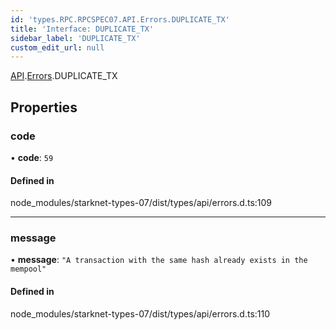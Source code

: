 ```yaml
---
id: 'types.RPC.RPCSPEC07.API.Errors.DUPLICATE_TX'
title: 'Interface: DUPLICATE_TX'
sidebar_label: 'DUPLICATE_TX'
custom_edit_url: null
---
```


[API](../namespaces/types.RPC.RPCSPEC07.API.md).[Errors](../namespaces/types.RPC.RPCSPEC07.API.Errors.md).DUPLICATE_TX

## Properties

### code

• **code**: `59`

#### Defined in

node_modules/starknet-types-07/dist/types/api/errors.d.ts:109

---

### message

• **message**: `"A transaction with the same hash already exists in the mempool"`

#### Defined in

node_modules/starknet-types-07/dist/types/api/errors.d.ts:110
